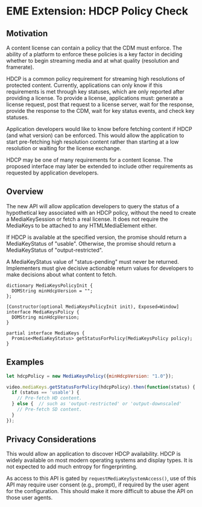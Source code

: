 # EME Extension: HDCP Policy Check

## Motivation

A content license can contain a policy that the CDM must enforce. The ability
of a platform to enforce these policies is a key factor in deciding whether to
begin streaming media and at what quality (resolution and framerate).

HDCP is a common policy requirement for streaming high resolutions of protected
content. Currently, applications can only know if this requirements is met
through key statuses, which are only reported after providing a license. To
provide a license, applications must: generate a license request, post that
request to a license server, wait for the response, provide the response to the
CDM, wait for key status events, and check key statuses.

Application developers would like to know before fetching content if HDCP (and
what version) can be enforced. This would allow the application to start
pre-fetching high resolution content rather than starting at a low resolution or
waiting for the license exchange.

HDCP may be one of many requirements for a content license. The proposed
interface may later be extended to include other requirements as requested by
application developers.

## Overview

The new API will allow application developers to query the status of a
hypothetical key associated with an HDCP policy, without the need to create a
MediaKeySession or fetch a real license. It does not require the MediaKeys to be
attached to any HTMLMediaElement either.

If HDCP is available at the specified version, the promise should return
a MediaKeyStatus of "usable". Otherwise, the promise should return
a MediaKeyStatus of "output-restricted".

A MediaKeyStatus value of "status-pending" must never be returned. Implementers
must give decisive actionable return values for developers to make decisions
about what content to fetch.

```
dictionary MediaKeysPolicyInit {
  DOMString minHdcpVersion = "";
};

[Constructor(optional MediaKeysPolicyInit init), Exposed=Window]
interface MediaKeysPolicy {
  DOMString minHdcpVersion;
}

partial interface MediaKeys {
  Promise<MediaKeyStatus> getStatusForPolicy(MediaKeysPolicy policy);
}
```


## Examples

```js
let hdcpPolicy = new MediaKeysPolicy({minHdcpVersion: "1.0"});

video.mediaKeys.getStatusForPolicy(hdcpPolicy).then(function(status) {
  if (status == 'usable') {
    // Pre-fetch HD content.
  } else {  // such as 'output-restricted' or 'output-downscaled'
    // Pre-fetch SD content.
  }
});
```


## Privacy Considerations

This would allow an application to discover HDCP availability. HDCP is widely
available on most modern operating systems and display types. It is not expected
to add much entropy for fingerprinting.

As access to this API is gated by `requestMediaKeySystemAccess()`, use of this
API may require user consent (e.g., prompt), if required by the user agent for
the configuration. This should make it more difficult to abuse the API on those
user agents.
